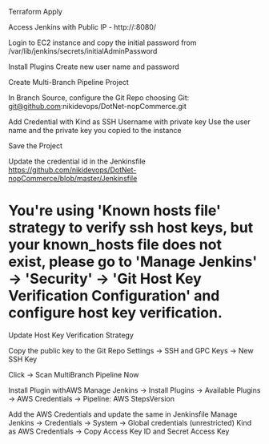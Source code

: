 Terraform Apply

Access Jenkins with Public IP - http://<public-ip>:8080/

Login to EC2 instance and copy the initial password from 
/var/lib/jenkins/secrets/initialAdminPassword

Install Plugins
Create new user name and password

Create Multi-Branch Pipeline Project

In Branch Source, configure the Git Repo choosing Git:
git@github.com:nikidevops/DotNet-nopCommerce.git

Add Credential with Kind as SSH Username with private key
Use the user name and the private key you copied to the instance

Save the Project

Update the credential id in the Jenkinsfile
https://github.com/nikidevops/DotNet-nopCommerce/blob/master/Jenkinsfile

# You're using 'Known hosts file' strategy to verify ssh host keys, but your known_hosts file does not exist, please go to 'Manage Jenkins' -> 'Security' -> 'Git Host Key Verification Configuration' and configure host key verification.

Update Host Key Verification Strategy

Copy the public key to the Git Repo
Settings -> SSH and GPC Keys -> New SSH Key

Click -> Scan MultiBranch Pipeline Now

Install Plugin withAWS 
Manage Jenkins -> Install Plugins -> Available Plugins 
    -> AWS Credentials
    -> Pipeline: AWS StepsVersion

Add the AWS Credentials and update the same in Jenkinsfile
Manage Jenkins -> Credentials -> System -> Global credentials (unrestricted)
Kind as AWS Credentials -> Copy Access Key ID and Secret Access Key

